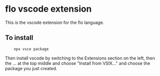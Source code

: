 # flo vscode extension

This is the vscode extension for the flo language.
## To install
```
    npx vsce package
```
Then install vscode by switching to the Extensions section on the left, then the ... at the top middle and choose "Install from VSIX..." and choose the package you just created.
